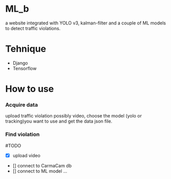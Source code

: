 # ML_b
a website integrated with YOLO v3, kalman-filter and a couple of ML models to detect traffic violations.

# Tehnique
- Django
- Tensorflow

# How to use
### Acquire data
upload traffic violation possibly video, choose the model (yolo or tracking)you want to use and get the data json file.
### Find violation


#TODO
- [x] upload video
- [] connect to CarmaCam db
- [] connect to ML model
...
